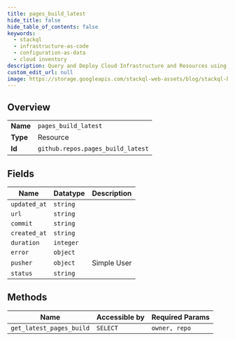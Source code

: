 ```yaml
---
title: pages_build_latest
hide_title: false
hide_table_of_contents: false
keywords:
  - stackql
  - infrastructure-as-code
  - configuration-as-data
  - cloud inventory
description: Query and Deploy Cloud Infrastructure and Resources using SQL
custom_edit_url: null
image: https://storage.googleapis.com/stackql-web-assets/blog/stackql-blog-post-featured-image.png
---
```

  
    

## Overview
<table><tbody>
<tr><td><b>Name</b></td><td><code>pages_build_latest</code></td></tr>
<tr><td><b>Type</b></td><td>Resource</td></tr>
<tr><td><b>Id</b></td><td><code>github.repos.pages_build_latest</code></td></tr>
</tbody></table>

## Fields
| Name | Datatype | Description |
| ---- | -------- | ----------- |
| `updated_at` | `string` |  |
| `url` | `string` |  |
| `commit` | `string` |  |
| `created_at` | `string` |  |
| `duration` | `integer` |  |
| `error` | `object` |  |
| `pusher` | `object` | Simple User |
| `status` | `string` |  |
## Methods
| Name | Accessible by | Required Params |
| ---- | ------------- | --------------- |
| `get_latest_pages_build` | `SELECT` | `owner, repo` |
